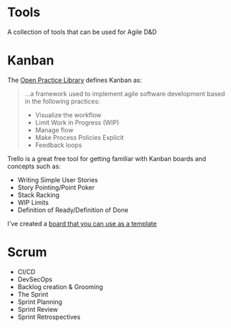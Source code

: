 # Tools
A collection of tools that can be used for Agile D&D

# Kanban
The [Open Practice Library](https://openpracticelibrary.com/practice/kanban/) defines Kanban as:

> ...a framework used to implement agile software development based in the following practices:
> 
> * Visualize the workflow
> * Limit Work in Progress (WIP)
> * Manage flow
> * Make Process Policies Explicit
> * Feedback loops

Trello is a great free tool for getting familiar with Kanban boards and concepts such as:

* Writing Simple User Stories
* Story Pointing/Point Poker
* Stack Racking
* WIP Limits
* Definition of Ready/Definition of Done

I've created a [board that you can use as a template](https://trello.com/b/Tie2l00J/agile-dd-template)

# Scrum

* CI/CD
* DevSecOps
* Backlog creation & Grooming
* The Sprint
* Sprint Planning
* Sprint Review
* Sprint Retrospectives